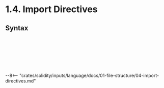 <!-- This file is generated automatically by infrastructure scripts. Please don't edit by hand. -->

# 1.4. Import Directives

## Syntax

```{ .ebnf #ImportDirective }

```

<pre ebnf-snippet="ImportDirective" style="display: none;"><a href="#ImportDirective"><span class="k">ImportDirective</span></a><span class="o"> = </span><a href="../08-keywords#ImportKeyword"><span class="k">IMPORT_KEYWORD</span></a><br /><span class="o">                  </span><a href="#ImportClause"><span class="k">ImportClause</span></a><br /><span class="o">                  </span><a href="../09-punctuation#Semicolon"><span class="k">SEMICOLON</span></a><span class="o">;</span></pre>

```{ .ebnf #ImportClause }

```

<pre ebnf-snippet="ImportClause" style="display: none;"><a href="#ImportClause"><span class="k">ImportClause</span></a><span class="o"> = </span><a href="#PathImport"><span class="k">PathImport</span></a><br /><span class="o">             | </span><a href="#NamedImport"><span class="k">NamedImport</span></a><br /><span class="o">             | </span><a href="#ImportDeconstruction"><span class="k">ImportDeconstruction</span></a><span class="o">;</span></pre>

```{ .ebnf #PathImport }

```

<pre ebnf-snippet="PathImport" style="display: none;"><a href="#PathImport"><span class="k">PathImport</span></a><span class="o"> = </span><a href="../../05-expressions/05-strings#StringLiteral"><span class="k">StringLiteral</span></a><br /><span class="o">             </span><a href="#ImportAlias"><span class="k">ImportAlias</span></a><span class="o">?</span><span class="o">;</span></pre>

```{ .ebnf #NamedImport }

```

<pre ebnf-snippet="NamedImport" style="display: none;"><a href="#NamedImport"><span class="k">NamedImport</span></a><span class="o"> = </span><a href="../09-punctuation#Asterisk"><span class="k">ASTERISK</span></a><br /><span class="o">              </span><a href="#ImportAlias"><span class="k">ImportAlias</span></a><br /><span class="o">              </span><a href="../08-keywords#FromKeyword"><span class="k">FROM_KEYWORD</span></a><br /><span class="o">              </span><a href="../../05-expressions/05-strings#StringLiteral"><span class="k">StringLiteral</span></a><span class="o">;</span></pre>

```{ .ebnf #ImportDeconstruction }

```

<pre ebnf-snippet="ImportDeconstruction" style="display: none;"><a href="#ImportDeconstruction"><span class="k">ImportDeconstruction</span></a><span class="o"> = </span><a href="../09-punctuation#OpenBrace"><span class="k">OPEN_BRACE</span></a><br /><span class="o">                       </span><a href="#ImportDeconstructionSymbols"><span class="k">ImportDeconstructionSymbols</span></a><br /><span class="o">                       </span><a href="../09-punctuation#CloseBrace"><span class="k">CLOSE_BRACE</span></a><br /><span class="o">                       </span><a href="../08-keywords#FromKeyword"><span class="k">FROM_KEYWORD</span></a><br /><span class="o">                       </span><a href="../../05-expressions/05-strings#StringLiteral"><span class="k">StringLiteral</span></a><span class="o">;</span></pre>

```{ .ebnf #ImportDeconstructionSymbols }

```

<pre ebnf-snippet="ImportDeconstructionSymbols" style="display: none;"><a href="#ImportDeconstructionSymbols"><span class="k">ImportDeconstructionSymbols</span></a><span class="o"> = </span><a href="#ImportDeconstructionSymbol"><span class="k">ImportDeconstructionSymbol</span></a><span class="o"> </span><span class="o">(</span><a href="../09-punctuation#Comma"><span class="k">COMMA</span></a><span class="o"> </span><a href="#ImportDeconstructionSymbol"><span class="k">ImportDeconstructionSymbol</span></a><span class="o">)</span><span class="o">*</span><span class="o">;</span></pre>

```{ .ebnf #ImportDeconstructionSymbol }

```

<pre ebnf-snippet="ImportDeconstructionSymbol" style="display: none;"><a href="#ImportDeconstructionSymbol"><span class="k">ImportDeconstructionSymbol</span></a><span class="o"> = </span><a href="../../05-expressions/06-identifiers#Identifier"><span class="k">IDENTIFIER</span></a><br /><span class="o">                             </span><a href="#ImportAlias"><span class="k">ImportAlias</span></a><span class="o">?</span><span class="o">;</span></pre>

```{ .ebnf #ImportAlias }

```

<pre ebnf-snippet="ImportAlias" style="display: none;"><a href="#ImportAlias"><span class="k">ImportAlias</span></a><span class="o"> = </span><a href="../08-keywords#AsKeyword"><span class="k">AS_KEYWORD</span></a><br /><span class="o">              </span><a href="../../05-expressions/06-identifiers#Identifier"><span class="k">IDENTIFIER</span></a><span class="o">;</span></pre>

--8<-- "crates/solidity/inputs/language/docs/01-file-structure/04-import-directives.md"
